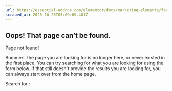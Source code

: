 ```yaml
---
url: https://essential-addons.com/elementor/docs/marketing-elements/facebook-reviews/
scraped_at: 2025-10-20T03:09:09.401Z
---
```


## Oops! That page can’t be found.

Page not found!

Bummer! The page you are looking for is no longer here, or never existed in the first place. You can try searching for what you are looking for using the form below. If that still doesn't provide the results you are looking for, you can always start over from the home page.

Search for :